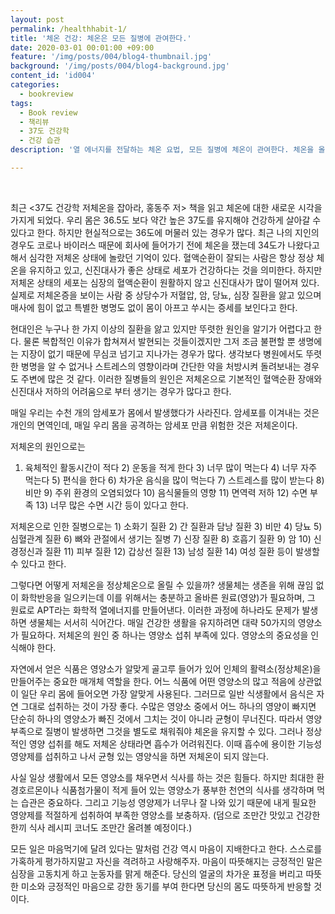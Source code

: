 ```yaml
---
layout: post
permalink: /healthhabit-1/
title: '체온 건강: 체온은 모든 질병에 관여한다.'
date: 2020-03-01 00:01:00 +09:00
feature: '/img/posts/004/blog4-thumbnail.jpg'
background: '/img/posts/004/blog4-background.jpg'
content_id: 'id004'
categories:
  - bookreview
tags:
  - Book review
  - 책리뷰
  - 37도 건강학
  - 건강 습관
description: '열 에너지를 전달하는 체온 요법, 모든 질병에 체온이 관여한다. 체온을 올리고 우리 몸을 따뜻하게 지키자.'

---
```


​                                                                                     

최근 <37도 건강학 저체온을 잡아라, 홍동주 저> 책을 읽고 체온에 대한 새로운 시각을 가지게 되었다. 우리 몸은 36.5도 보다 약간 높은 37도를 유지해야 건강하게 살아갈 수 있다고 한다. 하지만 현실적으로는 36도에 머물러 있는 경우가 많다. 최근 나의 지인의 경우도 코로나 바이러스 때문에 회사에 들어가기 전에 체온을 쟀는데 34도가 나왔다고 해서 심각한 저체온 상태에 놀랐던 기억이 있다. 혈액순환이 잘되는 사람은 항상 정상 체온을 유지하고 있고, 신진대사가 좋은 상태로 세포가 건강하다는 것을 의미한다. 하지만 저체온 상태의 세포는 심장의 혈액순환이 원활하지 않고 신진대사가 많이 떨어져 있다. 실제로 저체온증을 보이는 사람 중 상당수가 저혈압, 암, 당뇨, 심장 질환을 앓고 있으며 매사에 힘이 없고 특별한 병명도 없이 몸이 아프고 쑤시는 증세를 보인다고 한다. 



현대인은 누구나 한 가지 이상의 질환을 앓고 있지만 뚜렷한 원인을 알기가 어렵다고 한다. 물론 복합적인 이유가 합쳐져서 발현되는 것들이겠지만 그저 조금 불편할 뿐 생명에는 지장이 없기 때문에 무심코 넘기고 지나가는 경우가 많다. 생각보다 병원에서도 뚜렷한 병명을 알 수 없거나 스트레스의 영향이라며 간단한 약을 처방시켜 돌려보내는 경우도 주변에 많은 것 같다. 이러한 질병들의 원인은 저체온으로 기본적인 혈액순환 장애와 신진대사 저하의 어려움으로 부터 생기는 경우가 많다고 한다. 



매일 우리는 수천 개의 암세포가 몸에서 발생했다가 사라진다. 암세포를 이겨내는 것은 개인의 면역인데, 매일 우리 몸을 공격하는 암세포 만큼 위험한 것은 저체온이다.                                                                                         



저체온의 원인으로는 

1) 육체적인 활동시간이 적다 2) 운동을 적게 한다 3) 너무 많이 먹는다 4) 너무 자주 먹는다 5) 편식을 한다 6) 차가운 음식을 많이 먹는다 7) 스트레스를 많이 받는다 8) 비만 9) 주위 환경의 오염되었다 10) 음식물들의 영향 11) 면역력 저하 12) 수면 부족 13) 너무 많은 수면 시간 등이 있다고 한다.



저체온으로 인한 질병으로는 1) 소화기 질환 2) 간 질환과 담낭 질환 3) 비만 4) 당뇨 5) 심혈관계 질환 6) 뼈와 관절에서 생기는 질병 7) 신장 질환 8) 호흡기 질환 9) 암 10) 신경정신과 질환 11) 피부 질환 12) 갑상선 질환 13) 남성 질환 14) 여성 질환 등이 발생할 수 있다고 한다. 



그렇다면 어떻게 저체온을 정상체온으로 올릴 수 있을까? 생물체는 생존을 위해 끊임 없이 화학반응을 일으키는데 이를 위해서는 충분하고 올바른 원료(영양)가 필요하며, 그 원료로 APT라는 화학적 열에너지를 만들어낸다. 이러한 과정에 하나라도 문제가 발생하면 생물체는 서서히 식어간다. 매일 건강한 생활을 유지하려면 대략 50가지의 영양소가 필요하다. 저체온의 원인 중 하나는 영양소 섭취 부족에 있다. 영양소의 중요성을 인식해야 한다. 



자연에서 얻은 식품은 영양소가 알맞게 골고루 들어가 있어 인체의 활력소(정상체온)을 만들어주는 중요한 매개체 역할을 한다. 어느 식품에 어떤 영양소의 많고 적음에 상관없이 일단 우리 몸에 들어오면 가장 알맞게 사용된다. 그러므로 일반 식생활에서 음식은 자연 그대로 섭취하는 것이 가장 좋다. 수많은 영양소 중에서 어느 하나의 영양이 빠지면 단순히 하나의 영양소가 빠진 것에서 그치는 것이 아니라 균형이 무너진다. 따라서 영양부족으로 질병이 발생하면 그것을 별도로 채워줘야 체온을 유지할 수 있다. 그러나 정상적인 영양 섭취를 해도 저체온 상태라면 흡수가 어려워진다. 이때 흡수에 용이한 기능성 영양제를 섭취하고 나서 균형 있는 영양식을 하면 저체온이 되지 않는다. 



사실 일상 생활에서 모든 영양소를 채우면서 식사를 하는 것은 힘들다. 하지만 최대한 환경호르몬이나 식품첨가물이 적게 들어 있는 영양소가 풍부한 천연의 식사를 생각하며 먹는 습관은 중요하다. 그리고 기능성 영양제가 너무나 잘 나와 있기 때문에 내게 필요한 영양제를 적절하게 섭취하여 부족한 영양소를 보충하자. (덤으로 조만간 맛있고 건강한 한끼 식사 레시피 코너도 조만간 올려볼 예정이다.) 



모든 일은 마음먹기에 달려 있다는 말처럼 건강 역시 마음이 지배한다고 한다. 스스로를 가혹하게 평가하지말고 자신을 격려하고 사랑해주자. 마음이 따뜻해지는 긍정적인 말은 심장을 고동치게 하고 눈동자를 맑게 해준다. 당신의 얼굴의 차가운 표정을 버리고 따뜻한 미소와 긍정적인 마음으로 강한 동기를 부여 한다면 당신의 몸도 따뜻하게 반응할 것이다. 